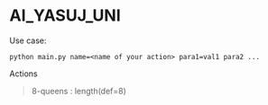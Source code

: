 # AI_YASUJ_UNI

Use case:
```
python main.py name=<name of your action> para1=val1 para2 ...
```

Actions

> 8-queens : length(def=8)
